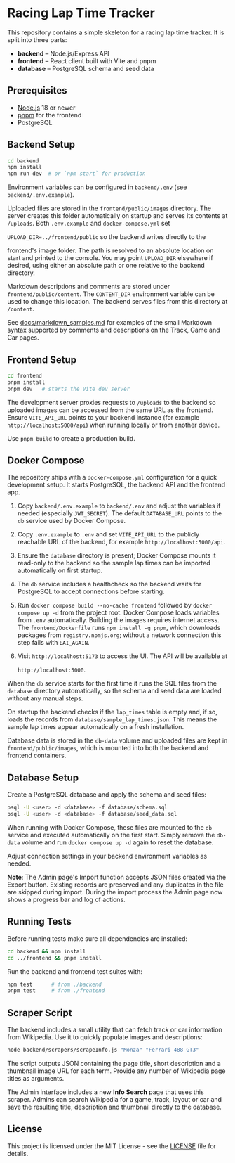 # Racing Lap Time Tracker

This repository contains a simple skeleton for a racing lap time tracker. It is split into three parts:

- **backend** – Node.js/Express API
- **frontend** – React client built with Vite and pnpm
- **database** – PostgreSQL schema and seed data

## Prerequisites

- [Node.js](https://nodejs.org/) 18 or newer
- [pnpm](https://pnpm.io/) for the frontend
- PostgreSQL

## Backend Setup

```bash
cd backend
npm install
npm run dev  # or `npm start` for production
```

Environment variables can be configured in `backend/.env` (see
`backend/.env.example`).

Uploaded files are stored in the `frontend/public/images` directory. The server
creates this folder automatically on startup and serves its contents at
`/uploads`. Both `.env.example` and `docker-compose.yml` set

`UPLOAD_DIR=../frontend/public` so the backend writes directly to the


frontend's image folder. The path is resolved to an absolute location on start
and printed to the console. You may point `UPLOAD_DIR` elsewhere if desired,
using either an absolute path or one relative to the backend directory.

Markdown descriptions and comments are stored under
`frontend/public/content`. The `CONTENT_DIR` environment variable can be used to
change this location. The backend serves files from this directory at
`/content`.

See [docs/markdown_samples.md](docs/markdown_samples.md) for examples of the
small Markdown syntax supported by comments and descriptions on the Track, Game
and Car pages.


## Frontend Setup

```bash
cd frontend
pnpm install
pnpm dev   # starts the Vite dev server
```

The development server proxies requests to `/uploads` to the backend so
uploaded images can be accessed from the same URL as the frontend. Ensure
`VITE_API_URL` points to your backend instance (for example
`http://localhost:5000/api`) when running locally or from another device.

Use `pnpm build` to create a production build.

## Docker Compose

The repository ships with a `docker-compose.yml` configuration for a quick
development setup. It starts PostgreSQL, the backend API and the frontend app.

1. Copy `backend/.env.example` to `backend/.env` and adjust the variables if
   needed (especially `JWT_SECRET`). The default `DATABASE_URL` points to the
   `db` service used by Docker Compose.
2. Copy `.env.example` to `.env` and set `VITE_API_URL` to the publicly
   reachable URL of the backend, for example `http://localhost:5000/api`.
3. Ensure the `database` directory is present; Docker Compose mounts it
   read-only to the backend so the sample lap times can be imported
   automatically on first startup.
4. The `db` service includes a healthcheck so the backend waits for PostgreSQL
   to accept connections before starting.
5. Run `docker compose build --no-cache frontend` followed by
   `docker compose up -d` from the project root. Docker Compose loads
   variables from `.env` automatically. Building the images requires
   internet access. The `frontend/Dockerfile` runs `npm install -g pnpm`, which
   downloads packages from `registry.npmjs.org`; without a network connection
   this step fails with `EAI_AGAIN`.
6. Visit `http://localhost:5173` to access the UI. The API will be available at

   `http://localhost:5000`.

When the `db` service starts for the first time it runs the SQL files from the
`database` directory automatically, so the schema and seed data are loaded
without any manual steps.

On startup the backend checks if the `lap_times` table is empty and, if so,
loads the records from `database/sample_lap_times.json`. This means the sample
lap times appear automatically on a fresh installation.

Database data is stored in the `db-data` volume and uploaded files are kept in
`frontend/public/images`, which is mounted into both the backend and frontend
containers.

## Database Setup

Create a PostgreSQL database and apply the schema and seed files:

```bash
psql -U <user> -d <database> -f database/schema.sql
psql -U <user> -d <database> -f database/seed_data.sql
```

When running with Docker Compose, these files are mounted to the `db` service
and executed automatically on the first start. Simply remove the `db-data`
volume and run `docker compose up -d` again to reset the database.

Adjust connection settings in your backend environment variables as needed.

**Note**: The Admin page's Import function accepts JSON files created via the
Export button. Existing records are preserved and any duplicates in the file are
skipped during import.
During the import process the Admin page now shows a progress bar and log of actions.

## Running Tests

Before running tests make sure all dependencies are installed:

```bash
cd backend && npm install
cd ../frontend && pnpm install
```

Run the backend and frontend test suites with:

```bash
npm test      # from ./backend
pnpm test     # from ./frontend
```

## Scraper Script

The backend includes a small utility that can fetch track or car information
from Wikipedia. Use it to quickly populate images and descriptions:

```bash
node backend/scrapers/scrapeInfo.js "Monza" "Ferrari 488 GT3"
```

The script outputs JSON containing the page title, short description and a
thumbnail image URL for each term. Provide any number of Wikipedia page titles
as arguments.

The Admin interface includes a new **Info Search** page that uses this scraper.
Admins can search Wikipedia for a game, track, layout or car and save the
resulting title, description and thumbnail directly to the database.

## License

This project is licensed under the MIT License - see the [LICENSE](LICENSE) file for details.
